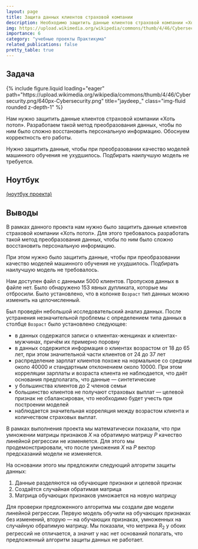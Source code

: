 ```yaml
---
layout: page
title: Защита данных клиентов страховой компании
description: Необходимо защитить данные клиентов страховой компании «Хоть потоп». Разработаем такой метод преобразования данных, чтобы по ним было сложно восстановить персональную информацию. Обоснуем корректность его работы. Нужно защитить данные, чтобы при преобразовании качество моделей машинного обучения не ухудшилось. Подбирать наилучшую модель не требуется.
img: https://upload.wikimedia.org/wikipedia/commons/thumb/4/46/Cybersecurity.png/640px-Cybersecurity.png
importance: 6
category: "учебные проекты Практикума"
related_publications: false
pretty_table: true
---
```


## Задача

<div class="row">
    <div class="col-sm mt-3 mt-md-0">
        {% include figure.liquid loading="eager" path="https://upload.wikimedia.org/wikipedia/commons/thumb/4/46/Cybersecurity.png/640px-Cybersecurity.png" title="jaydeep_" class="img-fluid rounded z-depth-1" %}
    </div>
</div>

Нам нужно защитить данные клиентов страховой компании «Хоть потоп». Разработаем такой метод преобразования данных, чтобы по ним было сложно восстановить персональную информацию. Обоснуем корректность его работы.

Нужно защитить данные, чтобы при преобразовании качество моделей машинного обучения не ухудшилось. Подбирать наилучшую модель не требуется.

## Ноутбук

[(ноутбук проекта)](https://github.com/onixlas/DS_portfolio/tree/main/ML_p10_insurance/insurance.ipynb)

## Выводы

В рамках данного проекта нам нужно было защитить данные клиентов страховой компании «Хоть потоп». Для этого требовалось разработать такой метод преобразования данных, чтобы по ним было сложно восстановить персональную информацию.

При этом нужно было защитить данные, чтобы при преобразовании качество моделей машинного обучения не ухудшилось. Подбирать наилучшую модель не требовалось.

Нам доступен файл с данными 5000 клиентов. Пропусков данных в файле нет. Было обнаружено 153 явных дупликата, которые мы отбросили. Было установлено, что в колонке `Возраст` тип данных можно изменить на целочисленный.

Был проведён небольшой исследовательский анализ данных. После устранения незначительной проблемы с определением типа данных в столбце `Возраст` было установлено следующее:

- в данных содержатся записи о клиентах-женщинах и клиентах-мужчинах, причём их примерно поровну
- в данных содержится информация о клиентах возрастом от 18 до 65 лет, при этом значительной части клиентов от 24 до 37 лет
- распределение зарплат клиентов похоже на нормальное со средним около 40000 и стандартным отклонением около 10000. При этом корреляции зарплаты и возраста клиента не наблюдается, что даёт основания предполагать, что данные — синтетические
- у большинства клиентов до 2 членов семьи
- большинство клиентов не получают страховых выплат — целевой признак не сбалансирован, что необходимо будет учесть при построении моделей
- наблюдается значительная корреляция между возрастом клиента и количеством страховых выплат.

В рамках выполнения проекта мы математически показали, что при умножении матрицы признаков $X$ на обратимую матрицу $P$ качество линейной регрессии не изменяется. Для этого мы продемонстрировали, что после умножения $X$ на $P$ вектор предсказаний модели не изменяется.

На основании этого мы предложили следующий алгоритм защиты данных:

1.  Данные разделяются на обучающие признаки и целевой признак
2.  Создаётся случайная обратимая матрица
3.  Матрица обучающих признаков умножается на новую матрицу

Для проверки предложенного алгоритма мы создали две модели линейной регрессии. Первую модель обучили на обучающих признаках без изменений, вторую — на обучающих признаках, умноженных на случайную обратимую матрицу. Мы показали, что метрика $R_2$ у обоих регрессий не отличается, а значит у нас нет оснований полагать, что предложенный алгоритм защиты данных не работает.
